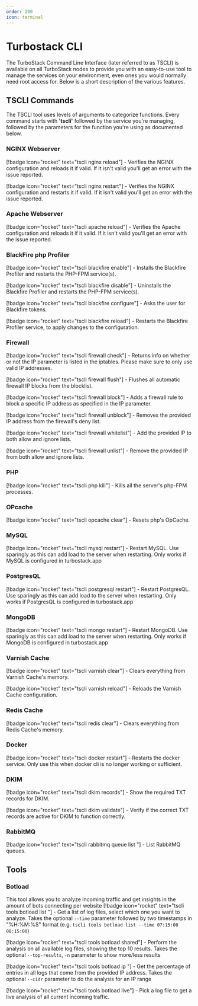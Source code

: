 ```yaml
---
order: 200
icon: terminal
---
```


# Turbostack CLI
The TurboStack Command Line Interface (later referred to as TSCLI) is available on all TurboStack nodes to provide you with an easy-to-use tool to manage the services on your environment, even ones you would normally need root access for. Below is a short description of the various features.

## TSCLI Commands
The TSCLI tool uses levels of arguments to categorize functions. Every command starts with **'tscli'** followed by the service you're managing, followed by the parameters for the function you're using as documented below.

### NGINX Webserver
[!badge icon="rocket" text="tscli nginx reload"] - Verifies the NGINX configuration and reloads it if valid. If it isn't valid you'll get an error with the issue reported.

[!badge icon="rocket" text="tscli nginx restart"] - Verifies the NGINX configuration and restarts it if valid. If it isn't valid you'll get an error with the issue reported.

### Apache Webserver
[!badge icon="rocket" text="tscli apache reload"] - Verifies the Apache configuration and reloads it if it valid. If it isn't valid you'll get an error with the issue reported.

### BlackFire php Profiler
[!badge icon="rocket" text="tscli blackfire enable"] - Installs the Blackfire Profiler and restarts the PHP-FPM service(s).

[!badge icon="rocket" text="tscli blackfire disable"] - Uninstalls the Blackfire Profiler and restarts the PHP-FPM service(s).

[!badge icon="rocket" text="tscli blackfire configure"] - Asks the user for Blackfire tokens.

[!badge icon="rocket" text="tscli blackfire reload"] - Restarts the Blackfire Profiler service, to apply changes to the configuration.

### Firewall
[!badge icon="rocket" text="tscli firewall check"] - Returns info on whether or not the IP parameter is listed in the iptables. Please make sure to only use valid IP addresses.

[!badge icon="rocket" text="tscli firewall flush"] - Flushes all automatic firewall IP blocks from the blocklist.

[!badge icon="rocket" text="tscli firewall block"] - Adds a firewall rule to block a specific IP address as specified in the IP parameter.

[!badge icon="rocket" text="tscli firewall unblock"] - Removes the provided IP address from the firewall's deny list.

[!badge icon="rocket" text="tscli firewall whitelist"] - Add the provided IP to both allow and ignore lists.

[!badge icon="rocket" text="tscli firewall unlist"] - Remove the provided IP from both allow and ignore lists.

### PHP
[!badge icon="rocket" text="tscli php kill"] - Kills all the server's php-FPM processes.

### OPcache
[!badge icon="rocket" text="tscli opcache clear"] - Resets php's OpCache.


### MySQL
[!badge icon="rocket" text="tscli mysql restart"] - Restart MySQL. Use sparingly as this can add load to the server when restarting. Only works if MySQL is configured in turbostack.app

### PostgresQL
[!badge icon="rocket" text="tscli postgresql restart"] - Restart PostgresQL. Use sparingly as this can add load to the server when restarting. Only works if PostgresQL is configured in turbostack.app

### MongoDB
[!badge icon="rocket" text="tscli mongo restart"] - Restart MongoDB. Use sparingly as this can add load to the server when restarting. Only works if MongoDB is configured in turbostack.app

### Varnish Cache
[!badge icon="rocket" text="tscli varnish clear"] - Clears everything from Varnish Cache's memory.

[!badge icon="rocket" text="tscli varnish reload"] - Reloads the Varnish Cache configuration.

### Redis Cache
[!badge icon="rocket" text="tscli redis clear"] - Clears everything from Redis Cache's memory.

### Docker

[!badge icon="rocket" text="tscli docker restart"] - Restarts the docker service. Only use this when docker cli is no longer working or sufficient.

### DKIM
[!badge icon="rocket" text="tscli dkim records"] - Show the required TXT records for DKIM.

[!badge icon="rocket" text="tscli dkim validate"] - Verify if the correct TXT records are active for DKIM to function correctly.

### RabbitMQ
[!badge icon="rocket" text="tscli rabbitmq queue list <OPTIONS> <VHOSTNAME>"] - List RabbitMQ queues.

## Tools
### Botload
This tool allows you to analyze incoming traffic and get insights in the amount of bots connecting per website
[!badge icon="rocket" text="tscli tools botload list "] - Get a list of log files, select which one you want to analyze. Takes the optional `--time` parameter followed by two timestamps in "%H:%M:%S" format (e.g. `tscli tools botload list --time 07:15:00 08:15:00`)

[!badge icon="rocket" text="tscli tools botload shared"] - Perform the analysis on all available log files, showing the top 10 results. Takes the optional `--top-results`, `-n` parameter to show more/less results

[!badge icon="rocket" text="tscli tools botload ip <IP address>"] - Get the percentage of entries in all logs that come from the provided IP address. Takes the optional `--cidr` parameter to do the analysis for an IP range

[!badge icon="rocket" text="tscli tools botload live"] - Pick a log file to get a live analysis of all current incoming traffic. 